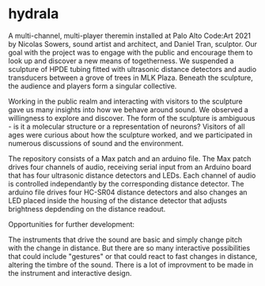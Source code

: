 # hydrala
A multi-channel, multi-player theremin installed at Palo Alto Code:Art 2021 by Nicolas Sowers, sound artist and architect, and Daniel Tran, sculptor. Our goal with the project was to engage with the public and encourage them to look up and discover a new means of togetherness. We suspended a sculpture of HPDE tubing fitted with ultrasonic distance detectors and audio transducers between a grove of trees in MLK Plaza. Beneath the sculpture, the audience and players form a singular collective.

Working in the public realm and interacting with visitors to the sculpture gave us many insights into how we behave around sound. We observed a willingness to explore and discover. The form of the sculpture is ambiguous - is it a molecular structure or a representation of neurons? Visitors of all ages were curious about how the sculpture worked, and we participated in numerous discussions of sound and the environment.

The repository consists of a Max patch and an arduino file. The Max patch drives four channels of audio, receiving serial input from an Arduino board that has four ultrasonic distance detectors and LEDs. Each channel of audio is controlled independantly by the corresponding distance detector. The arduino file drives four HC-SR04 distance detectors and also changes an LED placed inside the housing of the distance detector that adjusts brightness depdending on the distance readout.

Opportunities for further development:

The instruments that drive the sound are basic and simply change pitch with the change in distance. But there are so many interactive possibilities that could include "gestures" or that could react to fast changes in distance, altering the timbre of the sound. There is a lot of improvment to be made in the instrument and interactive design.
